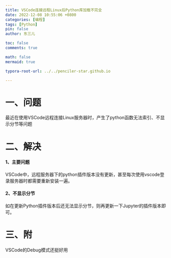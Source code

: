 ```yaml
---
title: VSCode连接远程Linux后Python库加载不完全
date: 2022-12-08 10:55:06 +0800
categories: [编程]
tags: [Python]
pin: false
author: 东三儿

toc: false
comments: true

math: false
mermaid: true

typora-root-url: ../../penciler-star.github.io

---
```




# 一、问题

最近在使用VSCode远程连接Linux服务器时，产生了python函数无法索引、不显示分节等问题



# 二、解决

#### 1、主要问题

VSCode中，远程服务器下的python插件版本没有更新，甚至每次使用vscode登录服务器时都需要重新安装一遍。

#### 2、不显示分节

如在更新Python插件版本后还无法显示分节，则再更新一下Jupyter的插件版本即可。



# 三、附

VSCode的Debug模式还挺好用